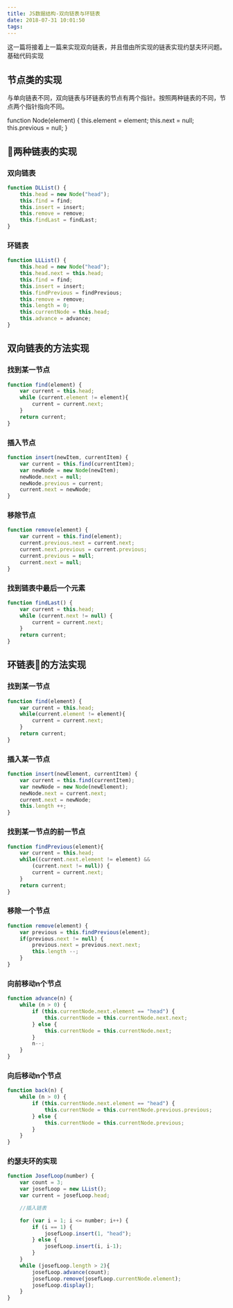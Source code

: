 ```yaml
---
title: JS数据结构-双向链表与环链表
date: 2018-07-31 10:01:50
tags:
---
```


这一篇将接着上一篇来实现双向链表，并且借由所实现的链表实现约瑟夫环问题。
基础代码实现
<!--more-->

## 节点类的实现

与单向链表不同，双向链表与环链表的节点有两个指针。按照两种链表的不同，节点两个指针指向不同。

function Node(element) {
    this.element = element;
    this.next = null;
    this.previous = null;
}

## 两种链表的实现

### 双向链表

```js
function DLList() {
    this.head = new Node("head");
    this.find = find;
    this.insert = insert;
    this.remove = remove;
    this.findLast = findLast;
}
```

### 环链表

```js
function LLList() {
    this.head = new Node("head");
    this.head.next = this.head;
    this.find = find;
    this.insert = insert;
    this.findPrevious = findPrevious;
    this.remove = remove;
    this.length = 0;
    this.currentNode = this.head;
    this.advance = advance;
}
```

## 双向链表的方法实现

### 找到某一节点

```js
function find(element) {
    var current = this.head;
    while (current.element != element){
        current = current.next;
    }
    return current;
}
```

### 插入节点

```js
function insert(newItem, currentItem) {
    var current = this.find(currentItem);
    var newNode = new Node(newItem);
    newNode.next = null;
    newNode.previous = current;
    current.next = newNode;
}
```

### 移除节点

```js
function remove(element) {
    var current = this.find(element);
    current.previous.next = current.next;
    current.next.previous = current.previous;
    current.previous = null;
    current.next = null;
}
```

### 找到链表中最后一个元素

```js
function findLast() {
    var current = this.head;
    while (current.next != null) {
        current = current.next;
    }
    return current;
}
```

## 环链表的方法实现

### 找到某一节点

```js
function find(element) {
    var current = this.head;
    while(current.element != element){
        current = current.next;
    }
    return current;
}
```

### 插入某一节点

```js
function insert(newElement, currentItem) {
    var current = this.find(currentItem);
    var newNode = new Node(newElement);
    newNode.next = current.next;
    current.next = newNode;
    this.length ++;
}
```

### 找到某一节点的前一节点

```js
function findPrevious(element){
    var current = this.head;
    while((current.next.element != element) &&
        (current.next != null)) {
        current = current.next;
    }
    return current;
}
```

### 移除一个节点

```js
function remove(element) {
    var previous = this.findPrevious(element);
    if(previous.next != null) {
        previous.next = previous.next.next;
        this.length --;
    }
}
```

### 向前移动n个节点

```js
function advance(n) {
    while (n > 0) {
        if (this.currentNode.next.element == "head") {
            this.currentNode = this.currentNode.next.next;
        } else {
            this.currentNode = this.currentNode.next;
        }        
        n--;
    }
}
```

### 向后移动n个节点

```js
function back(n) {
    while (n > 0) {
        if (this.currentNode.next.element == "head") {
            this.currentNode = this.currentNode.previous.previous;
        } else {
            this.currentNode = this.currentNode.previous;
        }
    }
}
```

### 约瑟夫环的实现

```js
function JosefLoop(number) {
    var count = 3;
    var josefLoop = new LList();
    var current = josefLoop.head;

    //插入链表

    for (var i = 1; i <= number; i++) {
        if (i == 1) {
            josefLoop.insert(1, "head");
        } else {
            josefLoop.insert(i, i-1);
        }
    }
    while (josefLoop.length > 2){
        josefLoop.advance(count);
        josefLoop.remove(josefLoop.currentNode.element);
        josefLoop.display();
    }
}
```
